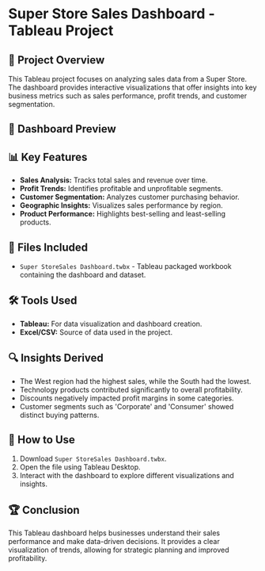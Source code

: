 # Super Store Sales Dashboard - Tableau Project

## 📌 Project Overview
This Tableau project focuses on analyzing sales data from a Super Store. The dashboard provides interactive visualizations that offer insights into key business metrics such as sales performance, profit trends, and customer segmentation.

## 📸 Dashboard Preview


## 📊 Key Features
- **Sales Analysis:** Tracks total sales and revenue over time.
- **Profit Trends:** Identifies profitable and unprofitable segments.
- **Customer Segmentation:** Analyzes customer purchasing behavior.
- **Geographic Insights:** Visualizes sales performance by region.
- **Product Performance:** Highlights best-selling and least-selling products.

## 📂 Files Included
- `Super StoreSales Dashboard.twbx` - Tableau packaged workbook containing the dashboard and dataset.

## 🛠️ Tools Used
- **Tableau:** For data visualization and dashboard creation.
- **Excel/CSV:** Source of data used in the project.

## 🔍 Insights Derived
- The West region had the highest sales, while the South had the lowest.
- Technology products contributed significantly to overall profitability.
- Discounts negatively impacted profit margins in some categories.
- Customer segments such as 'Corporate' and 'Consumer' showed distinct buying patterns.

## 🚀 How to Use
1. Download `Super StoreSales Dashboard.twbx`.
2. Open the file using Tableau Desktop.
3. Interact with the dashboard to explore different visualizations and insights.

## 🏆 Conclusion
This Tableau dashboard helps businesses understand their sales performance and make data-driven decisions. It provides a clear visualization of trends, allowing for strategic planning and improved profitability.


